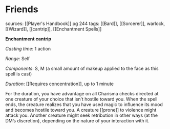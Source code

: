 # Friends
sources: [[Player's Handbook]] pg 244
tags: [[Bard]], [[Sorcerer]], warlock, [[Wizard]], [[cantrip]], [[Enchantment Spells]]

**Enchantment cantrip**

*Casting time*: 1 action

*Range*: Self

*Components*: S, M (a small amount of makeup applied to the face as this spell is cast)

*Duration*: [[Requires concentration]], up to 1 minute

For the duration, you have advantage on all Charisma checks directed at one creature of your choice that isn’t hostile toward you. When the spell ends, the creature realizes that you have used magic to influence its mood and becomes hostile toward you. A creature [[prone]] to violence might attack you. Another creature might seek retribution in other ways (at the DM’s discretion), depending on the nature of your interaction with it.
